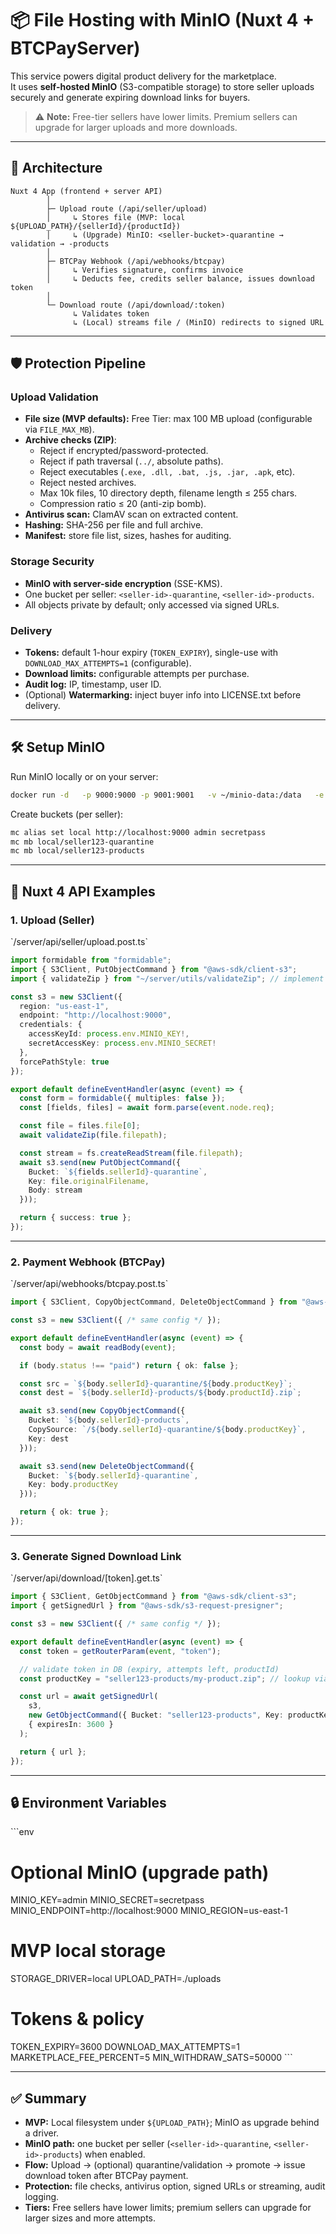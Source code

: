 
# 📦 File Hosting with MinIO (Nuxt 4 + BTCPayServer)

This service powers digital product delivery for the marketplace.  
It uses **self-hosted MinIO** (S3-compatible storage) to store seller uploads securely and generate expiring download links for buyers.  

> ⚠️ **Note:** Free-tier sellers have lower limits. Premium sellers can upgrade for larger uploads and more downloads.

---

## 🚀 Architecture

```
Nuxt 4 App (frontend + server API)
        │
        ├─ Upload route (/api/seller/upload)
        │     ↳ Stores file (MVP: local ${UPLOAD_PATH}/{sellerId}/{productId})
        │     ↳ (Upgrade) MinIO: <seller-bucket>-quarantine → validation → -products
        │
        ├─ BTCPay Webhook (/api/webhooks/btcpay)
        │     ↳ Verifies signature, confirms invoice
        │     ↳ Deducts fee, credits seller balance, issues download token
        │
        └─ Download route (/api/download/:token)
              ↳ Validates token
              ↳ (Local) streams file / (MinIO) redirects to signed URL
```

---

## 🛡️ Protection Pipeline

### Upload Validation
- **File size (MVP defaults):** Free Tier: max 100 MB upload (configurable via `FILE_MAX_MB`).  
- **Archive checks (ZIP)**:
  - Reject if encrypted/password-protected.  
  - Reject if path traversal (`../`, absolute paths).  
  - Reject executables (`.exe, .dll, .bat, .js, .jar, .apk`, etc).  
  - Reject nested archives.  
  - Max 10k files, 10 directory depth, filename length ≤ 255 chars.  
  - Compression ratio ≤ 20 (anti-zip bomb).  
- **Antivirus scan:** ClamAV scan on extracted content.  
- **Hashing:** SHA-256 per file and full archive.  
- **Manifest:** store file list, sizes, hashes for auditing.  

### Storage Security
- **MinIO with server-side encryption** (SSE-KMS).  
- One bucket per seller: `<seller-id>-quarantine`, `<seller-id>-products`.  
- All objects private by default; only accessed via signed URLs.  

### Delivery
- **Tokens:** default 1-hour expiry (`TOKEN_EXPIRY`), single-use with `DOWNLOAD_MAX_ATTEMPTS=1` (configurable).  
- **Download limits:** configurable attempts per purchase.  
- **Audit log:** IP, timestamp, user ID.  
- (Optional) **Watermarking:** inject buyer info into LICENSE.txt before delivery.  

---

## 🛠️ Setup MinIO

Run MinIO locally or on your server:

```bash
docker run -d   -p 9000:9000 -p 9001:9001   -v ~/minio-data:/data   -e "MINIO_ROOT_USER=admin"   -e "MINIO_ROOT_PASSWORD=secretpass"   quay.io/minio/minio server /data --console-address ":9001"
```

Create buckets (per seller):

```bash
mc alias set local http://localhost:9000 admin secretpass
mc mb local/seller123-quarantine
mc mb local/seller123-products
```

---

## 📑 Nuxt 4 API Examples

### 1. Upload (Seller)
\`/server/api/seller/upload.post.ts\`

```ts
import formidable from "formidable";
import { S3Client, PutObjectCommand } from "@aws-sdk/client-s3";
import { validateZip } from "~/server/utils/validateZip"; // implement checks

const s3 = new S3Client({
  region: "us-east-1",
  endpoint: "http://localhost:9000",
  credentials: {
    accessKeyId: process.env.MINIO_KEY!,
    secretAccessKey: process.env.MINIO_SECRET!
  },
  forcePathStyle: true
});

export default defineEventHandler(async (event) => {
  const form = formidable({ multiples: false });
  const [fields, files] = await form.parse(event.node.req);

  const file = files.file[0];
  await validateZip(file.filepath);

  const stream = fs.createReadStream(file.filepath);
  await s3.send(new PutObjectCommand({
    Bucket: `${fields.sellerId}-quarantine`,
    Key: file.originalFilename,
    Body: stream
  }));

  return { success: true };
});
```

---

### 2. Payment Webhook (BTCPay)
\`/server/api/webhooks/btcpay.post.ts\`

```ts
import { S3Client, CopyObjectCommand, DeleteObjectCommand } from "@aws-sdk/client-s3";

const s3 = new S3Client({ /* same config */ });

export default defineEventHandler(async (event) => {
  const body = await readBody(event);

  if (body.status !== "paid") return { ok: false };

  const src = `${body.sellerId}-quarantine/${body.productKey}`;
  const dest = `${body.sellerId}-products/${body.productId}.zip`;

  await s3.send(new CopyObjectCommand({
    Bucket: `${body.sellerId}-products`,
    CopySource: `/${body.sellerId}-quarantine/${body.productKey}`,
    Key: dest
  }));

  await s3.send(new DeleteObjectCommand({
    Bucket: `${body.sellerId}-quarantine`,
    Key: body.productKey
  }));

  return { ok: true };
});
```

---

### 3. Generate Signed Download Link
\`/server/api/download/[token].get.ts\`

```ts
import { S3Client, GetObjectCommand } from "@aws-sdk/client-s3";
import { getSignedUrl } from "@aws-sdk/s3-request-presigner";

const s3 = new S3Client({ /* same config */ });

export default defineEventHandler(async (event) => {
  const token = getRouterParam(event, "token");

  // validate token in DB (expiry, attempts left, productId)
  const productKey = "seller123-products/my-product.zip"; // lookup via token

  const url = await getSignedUrl(
    s3,
    new GetObjectCommand({ Bucket: "seller123-products", Key: productKey }),
    { expiresIn: 3600 }
  );

  return { url };
});
```

---

## 🔒 Environment Variables
\`\`\`env
# Optional MinIO (upgrade path)
MINIO_KEY=admin
MINIO_SECRET=secretpass
MINIO_ENDPOINT=http://localhost:9000
MINIO_REGION=us-east-1

# MVP local storage
STORAGE_DRIVER=local
UPLOAD_PATH=./uploads

# Tokens & policy
TOKEN_EXPIRY=3600
DOWNLOAD_MAX_ATTEMPTS=1
MARKETPLACE_FEE_PERCENT=5
MIN_WITHDRAW_SATS=50000
\`\`\`

---

## ✅ Summary
- **MVP:** Local filesystem under `${UPLOAD_PATH}`; MinIO as upgrade behind a driver.  
- **MinIO path:** one bucket per seller (`<seller-id>-quarantine`, `<seller-id>-products`) when enabled.  
- **Flow:** Upload → (optional) quarantine/validation → promote → issue download token after BTCPay payment.  
- **Protection:** file checks, antivirus option, signed URLs or streaming, audit logging.  
- **Tiers:** Free sellers have lower limits; premium sellers can upgrade for larger sizes and more attempts.
